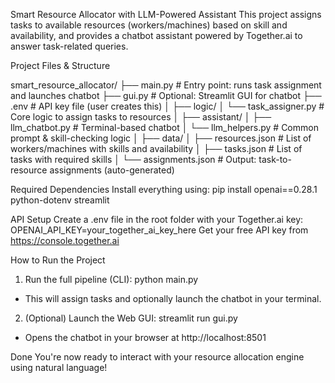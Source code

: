 Smart Resource Allocator with LLM-Powered Assistant
This project assigns tasks to available resources (workers/machines) based on skill and availability, and provides a chatbot assistant powered by Together.ai to answer task-related queries.


Project Files & Structure

smart_resource_allocator/
├── main.py                   # Entry point: runs task assignment and launches chatbot
├── gui.py                    # Optional: Streamlit GUI for chatbot
├── .env                      # API key file (user creates this)
│
├── logic/
│   └── task_assigner.py      # Core logic to assign tasks to resources
│
├── assistant/
│   ├── llm_chatbot.py        # Terminal-based chatbot
│   └── llm_helpers.py        # Common prompt & skill-checking logic
│
├── data/
│   ├── resources.json        # List of workers/machines with skills and availability
│   ├── tasks.json            # List of tasks with required skills
│   └── assignments.json      # Output: task-to-resource assignments (auto-generated)


Required Dependencies
Install everything using:
pip install openai==0.28.1 python-dotenv streamlit


API Setup
Create a .env file in the root folder with your Together.ai key:
OPENAI_API_KEY=your_together_ai_key_here
Get your free API key from https://console.together.ai


How to Run the Project
1. Run the full pipeline (CLI):
python main.py
- This will assign tasks and optionally launch the chatbot in your terminal.
2. (Optional) Launch the Web GUI:
streamlit run gui.py
- Opens the chatbot in your browser at http://localhost:8501

Done
You're now ready to interact with your resource allocation engine using natural language!
